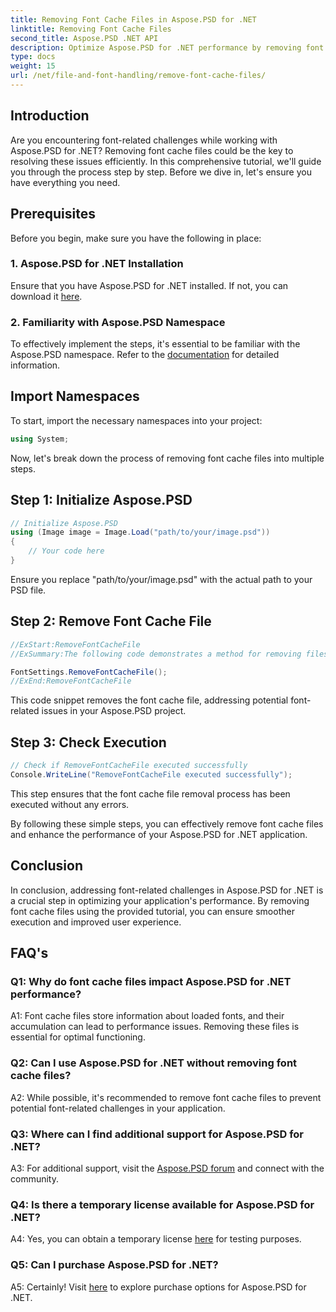 ```yaml
---
title: Removing Font Cache Files in Aspose.PSD for .NET
linktitle: Removing Font Cache Files
second_title: Aspose.PSD .NET API
description: Optimize Aspose.PSD for .NET performance by removing font cache files. Follow our step-by-step guide for seamless execution.
type: docs
weight: 15
url: /net/file-and-font-handling/remove-font-cache-files/
---
```

## Introduction

Are you encountering font-related challenges while working with Aspose.PSD for .NET? Removing font cache files could be the key to resolving these issues efficiently. In this comprehensive tutorial, we'll guide you through the process step by step. Before we dive in, let's ensure you have everything you need.

## Prerequisites

Before you begin, make sure you have the following in place:

### 1. Aspose.PSD for .NET Installation

Ensure that you have Aspose.PSD for .NET installed. If not, you can download it [here](https://releases.aspose.com/psd/net/).

### 2. Familiarity with Aspose.PSD Namespace

To effectively implement the steps, it's essential to be familiar with the Aspose.PSD namespace. Refer to the [documentation](https://reference.aspose.com/psd/net/) for detailed information.

## Import Namespaces

To start, import the necessary namespaces into your project:

```csharp
using System;
```

Now, let's break down the process of removing font cache files into multiple steps.

## Step 1: Initialize Aspose.PSD

```csharp
// Initialize Aspose.PSD
using (Image image = Image.Load("path/to/your/image.psd"))
{
    // Your code here
}
```

Ensure you replace "path/to/your/image.psd" with the actual path to your PSD file.

## Step 2: Remove Font Cache File

```csharp
//ExStart:RemoveFontCacheFile
//ExSummary:The following code demonstrates a method for removing files with the cache of loaded fonts.

FontSettings.RemoveFontCacheFile();
//ExEnd:RemoveFontCacheFile
```

This code snippet removes the font cache file, addressing potential font-related issues in your Aspose.PSD project.

## Step 3: Check Execution

```csharp
// Check if RemoveFontCacheFile executed successfully
Console.WriteLine("RemoveFontCacheFile executed successfully");
```

This step ensures that the font cache file removal process has been executed without any errors.

By following these simple steps, you can effectively remove font cache files and enhance the performance of your Aspose.PSD for .NET application.

## Conclusion

In conclusion, addressing font-related challenges in Aspose.PSD for .NET is a crucial step in optimizing your application's performance. By removing font cache files using the provided tutorial, you can ensure smoother execution and improved user experience.

## FAQ's

### Q1: Why do font cache files impact Aspose.PSD for .NET performance?

A1: Font cache files store information about loaded fonts, and their accumulation can lead to performance issues. Removing these files is essential for optimal functioning.

### Q2: Can I use Aspose.PSD for .NET without removing font cache files?

A2: While possible, it's recommended to remove font cache files to prevent potential font-related challenges in your application.

### Q3: Where can I find additional support for Aspose.PSD for .NET?

A3: For additional support, visit the [Aspose.PSD forum](https://forum.aspose.com/c/psd/34) and connect with the community.

### Q4: Is there a temporary license available for Aspose.PSD for .NET?

A4: Yes, you can obtain a temporary license [here](https://purchase.aspose.com/temporary-license/) for testing purposes.

### Q5: Can I purchase Aspose.PSD for .NET?

A5: Certainly! Visit [here](https://purchase.aspose.com/buy) to explore purchase options for Aspose.PSD for .NET.
